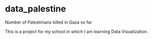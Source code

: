 # data_palestine
Number of Palestinians killed in Gaza so far


This is a project for my school in which I am learning Data Visualization.
